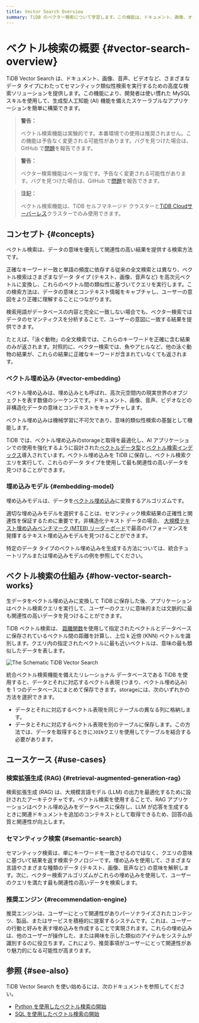 ```yaml
---
title: Vector Search Overview
summary: TiDB のベクター検索について学習します。この機能は、ドキュメント、画像、オーディオ、ビデオなど、さまざまなデータ タイプにわたってセマンティック類似性検索を実行するための高度な検索ソリューションを提供します。
---
```


# ベクトル検索の概要 {#vector-search-overview}

TiDB Vector Search は、ドキュメント、画像、音声、ビデオなど、さまざまなデータ タイプにわたってセマンティック類似性検索を実行するための高度な検索ソリューションを提供します。この機能により、開発者は使い慣れた MySQL スキルを使用して、生成型人工知能 (AI) 機能を備えたスケーラブルなアプリケーションを簡単に構築できます。

<CustomContent platform="tidb">

> **警告：**
>
> ベクトル検索機能は実験的です。本番環境での使用は推奨されません。この機能は予告なく変更される可能性があります。バグを見つけた場合は、GitHub で[問題](https://github.com/pingcap/tidb/issues)を報告できます。

</CustomContent>

<CustomContent platform="tidb-cloud">

> **警告：**
>
> ベクター検索機能はベータ版です。予告なく変更される可能性があります。バグを見つけた場合は、GitHub で[問題](https://github.com/pingcap/tidb/issues)を報告できます。

</CustomContent>

> **注記：**
>
> ベクトル検索機能は、TiDB セルフマネージド クラスターと[TiDB Cloudサーバーレス](https://docs.pingcap.com/tidbcloud/select-cluster-tier#tidb-cloud-serverless)クラスターでのみ使用できます。

## コンセプト {#concepts}

ベクトル検索は、データの意味を優先して関連性の高い結果を提供する検索方法です。

正確なキーワード一致と単語の頻度に依存する従来の全文検索とは異なり、ベクトル検索はさまざまなデータ タイプ (テキスト、画像、音声など) を高次元ベクトルに変換し、これらのベクトル間の類似性に基づいてクエリを実行します。この検索方法は、データの意味とコンテキスト情報をキャプチャし、ユーザーの意図をより正確に理解することにつながります。

検索用語がデータベースの内容と完全に一致しない場合でも、ベクター検索ではデータのセマンティクスを分析することで、ユーザーの意図に一致する結果を提供できます。

たとえば、「泳ぐ動物」の全文検索では、これらのキーワードを正確に含む結果のみが返されます。対照的に、ベクター検索では、魚やアヒルなど、他の泳ぐ動物の結果が、これらの結果に正確なキーワードが含まれていなくても返されます。

### ベクトル埋め込み {#vector-embedding}

ベクトル埋め込みは、埋め込みとも呼ばれ、高次元空間内の現実世界のオブジェクトを表す数値のシーケンスです。ドキュメント、画像、音声、ビデオなどの非構造化データの意味とコンテキストをキャプチャします。

ベクトル埋め込みは機械学習に不可欠であり、意味的類似性検索の基盤として機能します。

TiDB では、ベクトル埋め込みのstorageと取得を最適化し、AI アプリケーションでの使用を強化するように設計された[ベクトルデータ型](/vector-search-data-types.md)と[ベクトル検索インデックス](/vector-search-index.md)導入されています。ベクトル埋め込みを TiDB に保存し、ベクトル検索クエリを実行して、これらのデータ タイプを使用して最も関連性の高いデータを見つけることができます。

### 埋め込みモデル {#embedding-model}

埋め込みモデルは、データを[ベクトル埋め込み](#vector-embedding)に変換するアルゴリズムです。

適切な埋め込みモデルを選択することは、セマンティック検索結果の正確性と関連性を保証するために重要です。非構造化テキスト データの場合、 [大規模テキスト埋め込みベンチマーク (MTEB) リーダーボード](https://huggingface.co/spaces/mteb/leaderboard)で最高のパフォーマンスを発揮するテキスト埋め込みモデルを見つけることができます。

特定のデータ タイプのベクトル埋め込みを生成する方法については、統合チュートリアルまたは埋め込みモデルの例を参照してください。

## ベクトル検索の仕組み {#how-vector-search-works}

生データをベクトル埋め込みに変換して TiDB に保存した後、アプリケーションはベクトル検索クエリを実行して、ユーザーのクエリに意味的または文脈的に最も関連性の高いデータを見つけることができます。

TiDB ベクトル検索は、 [距離関数](/vector-search-functions-and-operators.md)を使用して指定されたベクトルとデータベースに保存されているベクトル間の距離を計算し、上位 k 近傍 (KNN) ベクトルを識別します。クエリ内の指定されたベクトルに最も近いベクトルは、意味の最も類似したデータを表します。

![The Schematic TiDB Vector Search](https://docs-download.pingcap.com/media/images/docs/vector-search/embedding-search.png)

統合ベクトル検索機能を備えたリレーショナル データベースである TiDB を使用すると、データとそれに対応するベクトル表現 (つまり、ベクトル埋め込み) を 1 つのデータベースにまとめて保存できます。storageには、次のいずれかの方法を選択できます。

-   データとそれに対応するベクトル表現を同じテーブルの異なる列に格納します。
-   データとそれに対応するベクトル表現を別のテーブルに保存します。この方法では、データを取得するときに`JOIN`クエリを使用してテーブルを結合する必要があります。

## ユースケース {#use-cases}

### 検索拡張生成 (RAG) {#retrieval-augmented-generation-rag}

検索拡張生成 (RAG) は、大規模言語モデル (LLM) の出力を最適化するために設計されたアーキテクチャです。ベクトル検索を使用することで、RAG アプリケーションはベクトル埋め込みをデータベースに保存し、LLM が応答を生成するときに関連ドキュメントを追加のコンテキストとして取得できるため、回答の品質と関連性が向上します。

### セマンティック検索 {#semantic-search}

セマンティック検索は、単にキーワードを一致させるのではなく、クエリの意味に基づいて結果を返す検索テクノロジーです。埋め込みを使用して、さまざまな言語やさまざまな種類のデータ (テキスト、画像、音声など) の意味を解釈します。次に、ベクター検索アルゴリズムがこれらの埋め込みを使用して、ユーザーのクエリを満たす最も関連性の高いデータを検索します。

### 推奨エンジン {#recommendation-engine}

推奨エンジンは、ユーザーにとって関連性がありパーソナライズされたコンテンツ、製品、またはサービスを積極的に提案するシステムです。これは、ユーザーの行動と好みを表す埋め込みを作成することで実現されます。これらの埋め込みは、他のユーザーが操作した、または興味を示した類似のアイテムをシステムが識別するのに役立ちます。これにより、推奨事項がユーザーにとって関連性があり魅力的になる可能性が高まります。

## 参照 {#see-also}

TiDB Vector Search を使い始めるには、次のドキュメントを参照してください。

-   [Python を使用したベクトル検索の開始](/vector-search-get-started-using-python.md)
-   [SQL を使用したベクトル検索の開始](/vector-search-get-started-using-sql.md)
